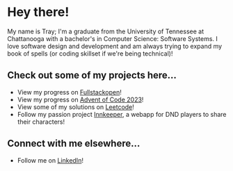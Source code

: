 <h1>Hey there!</h1>

My name is Tray; I'm a graduate from the University of Tennessee at Chattanooga with a bachelor's in Computer Science: Software Systems. I love software design and development and am always trying to expand my book of spells (or coding skillset if we're being technical)!

<h2>Check out some of my projects here...</h2>

- View my progress on [Fullstackopen](https://github.com/rogueslime/fullstackopen)!
- View my progress on [Advent of Code 2023](https://github.com/rogueslime/adventOfCode2023)!
- View some of my solutions on [Leetcode](https://github.com/rogueslime/leetcode)!
- Follow my passion project [Innkeeper](https://github.com/rogueslime/innkeeper), a webapp for DND players to share their characters!

<h2>Connect with me elsewhere...</h2>

- Follow me on [LinkedIn](https://www.linkedin.com/in/trayton-berry)!
